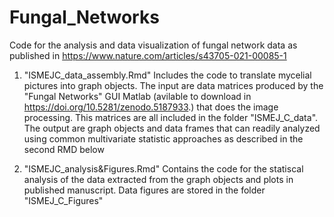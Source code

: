 # Fungal_Networks

Code for the analysis and data visualization of fungal network data as published in https://www.nature.com/articles/s43705-021-00085-1

1. "ISMEJC_data_assembly.Rmd" 
 Includes the code to translate mycelial pictures into graph objects. The input are data matrices produced by the "Fungal Networks" GUI Matlab (avilable to download in https://doi.org/10.5281/zenodo.5187933.) that does the image processing. This matrices are all included in the folder "ISMEJ_C_data". The output are graph objects and data frames that can readily analyzed using common multivariate statistic approaches as described in the second RMD below
 
 
2.  "ISMEJC_analysis&Figures.Rmd"
 Contains the code for the statiscal analysis of the data extracted from the graph objects and plots in published manuscript. Data figures are stored in the folder "ISMEJ_C_Figures"

